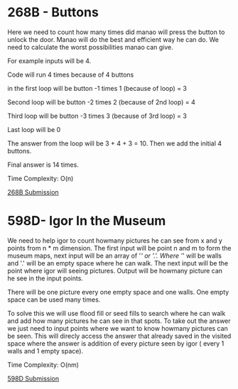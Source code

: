 # 268B - Buttons

Here we need to count how many times did manao will press the button to unlock the door. Manao will do the best and efficient way he can do.
We need to calculate the worst possibilities manao can give.



For example inputs will be 4.

Code will run 4 times because of 4 buttons

in the first loop will be button -1 times 1 (because of loop) = 3

Second loop will be button -2 times 2 (because of 2nd loop) = 4

Third loop will be button -3 times 3 (because of 3rd loop) = 3

Last loop will be 0

The answer from the loop will be 3 + 4 + 3 = 10. Then we add the initial 4 buttons.

Final answer is 14 times. 

Time Complexity:
            O(n)

[268B Submission](https://codeforces.com/contest/268/submission/43294433)

# 598D- Igor In the Museum

We need to help igor to count howmany pictures he can see from x and y points from n * m dimension.
The first input will be  point n and m to form the museum maps, next input will be an array of '*' or '.'.
Where '*' will be walls and '.' will be an empty space where he can walk. The next input will be the point where 
igor will seeing pictures. Output will be howmany picture can he see in the input points.

There will be one picture every one empty space and one walls. One empty space can be used many times.

To solve this we will use flood fill or seed fills to search where he can walk and add how many pictures he can see in that spots.
To take out the answer we just need to input points where we want to know howmany pictures can be seen. This will direcly access the answer that already saved in the visited space where the answer is addition of every picture seen by igor ( every 1 walls and 1 empty space).

Time Complexity:
            O(nm)

[598D Submission](https://codeforces.com/contest/598/submission/43407562)
